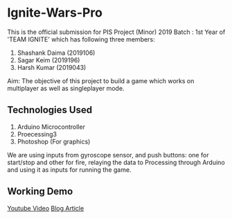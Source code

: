 # Ignite-Wars-Pro

This is the official submission for PIS Project (Minor) 2019 Batch : 1st Year of 'TEAM IGNITE' which has following three members:

1. Shashank Daima (2019106)
2. Sagar Keim (2019196)
3. Harsh Kumar (2019043)

Aim: The objective of this project to build a game which works on multiplayer as well as singleplayer mode. 

## Technologies Used

1. Arduino Microcontroller
2. Proecessing3
3. Photoshop (For graphics)

We are using inputs from gyroscope sensor, and push buttons: one for start/stop and other for fire, relaying the data to Processing through Arduino and using it as inputs for running the game.

## Working Demo
[Youtube Video](https://www.youtube.com/watch?v=pUqISgHpKUU)
[Blog Article](https://onthinice935902688.wordpress.com/2019/11/12/prototyping-interactive-systems/)
